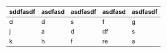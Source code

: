 | sddfasdf | asdfasd | asdfasdf | asdfasd | asdfasdf |
|----------|---------|----------|---------|----------|
| d        | d       | s        | f       | g        |
| j        | a       | d        | df      | s        |
| k        | h       | f        | re      | a        |